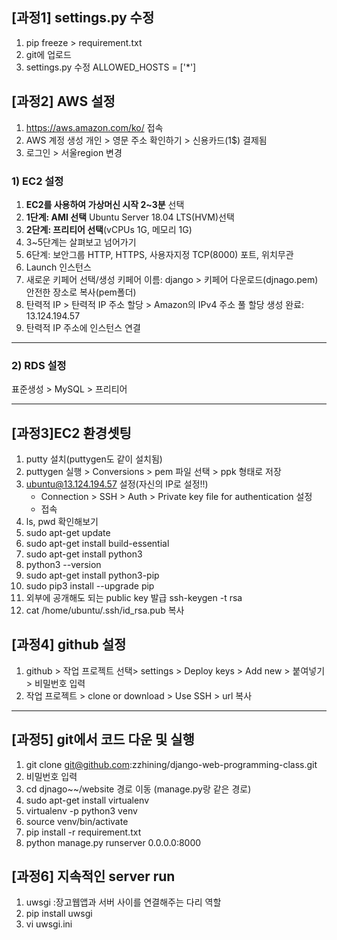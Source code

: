 ## [과정1] settings.py 수정

1. pip freeze > requirement.txt
2. git에 업로드
3. settings.py 수정
ALLOWED_HOSTS = ['*']

## [과정2] AWS 설정

1. https://aws.amazon.com/ko/ 접속
2. AWS 계정 생성 
  개인 > 영문 주소 확인하기 > 신용카드(1$) 결제됨
3. 로그인 > 서울region 변경

###  1) EC2 설정

1. **EC2를 사용하여 가상머신 시작 2~3분** 선택
2. **1단계: AMI 선택**
  Ubuntu Server 18.04 LTS(HVM)선택
3. **2단계: 프리티어 선택**(vCPUs 1G, 메모리 1G)
4. 3~5단계는 살펴보고 넘어가기
5. 6단계: 보안그룹
  HTTP, HTTPS, 사용자지정 TCP(8000) 포트, 위치무관
6. Launch 인스턴스
7. 새로운 키페어 선택/생성
   키페어 이름: django  > 키페어 다운로드(djnago.pem)
   안전한 장소로 복사(pem폴더)
8. 탄력적 IP > 탄력적 IP 주소 할당 > Amazon의 IPv4 주소 풀 할당
   생성 완료: 13.124.194.57
9. 탄력적 IP 주소에 인스턴스 연결
----------------------------------------------------------
### 2) RDS 설정

표준생성 > MySQL > 프리티어

----------------------------------------------------------
## [과정3]EC2 환경셋팅

1. putty 설치(puttygen도 같이 설치됨)
2. puttygen 실행 > Conversions > pem 파일 선택 > ppk 형태로 저장
3. ubuntu@13.124.194.57 설정(자신의 IP로 설정!!)
   - Connection > SSH > Auth > Private key file for authentication 설정
   - 접속
4. ls, pwd 확인해보기
5. sudo apt-get update
6. sudo apt-get install build-essential
7. sudo apt-get install python3
8. python3 --version
9. sudo apt-get install python3-pip
10. sudo pip3 install --upgrade pip
11. 외부에 공개해도 되는 public key 발급
      ssh-keygen -t rsa
12. cat /home/ubuntu/.ssh/id_rsa.pub
     복사

## [과정4] github 설정

1. github > 작업 프로젝트 선택> settings > Deploy keys > Add new > 붙여넣기 > 비밀번호 입력
2. 작업 프로젝트 > clone or download > Use SSH > url 복사

-----------------------------------------
## [과정5] git에서 코드 다운 및 실행

1. git clone git@github.com:zzhining/django-web-programming-class.git
2. 비밀번호 입력
3. cd djnago~~/website 경로 이동 (manage.py랑 같은 경로)
4. sudo apt-get install virtualenv
5. virtualenv -p python3 venv
6. source venv/bin/activate
7. pip install -r requirement.txt
8. python manage.py runserver 0.0.0.0:8000

## [과정6] 지속적인  server run

1. uwsgi :장고웹앱과 서버 사이를 연결해주는 다리 역할
2. pip install uwsgi
3. vi uwsgi.ini

